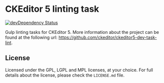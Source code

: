 CKEditor 5 linting task
========================================

[![devDependency Status](https://david-dm.org/ckeditor/ckeditor5-dev-task-lint/dev-status.svg)](https://david-dm.org/ckeditor/ckeditor5-dev-task-lint#info=devDependencies)

Gulp linting tasks for CKEditor 5. More information about the project can be found at the following url: <https://github.com/ckeditor/ckeditor5-dev-task-lint>.

## License

Licensed under the GPL, LGPL and MPL licenses, at your choice. For full details about the license, please check the `LICENSE.md` file.
